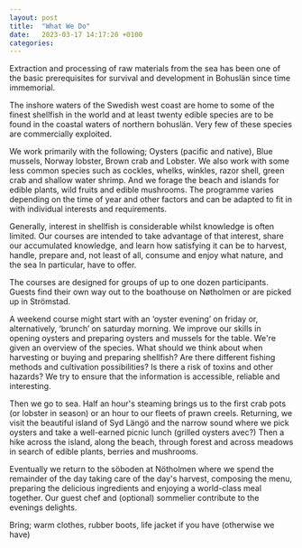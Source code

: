 ```yaml
---
layout: post
title:  "What We Do"
date:   2023-03-17 14:17:20 +0100
categories:
---
```

Extraction and processing of raw materials from the sea has been one of the basic prerequisites for survival and development in Bohuslän since time immemorial.

The inshore waters of the Swedish west coast are home to some of the finest shellfish in the world and at least twenty edible species are to be found in the coastal waters of northern bohuslän.  Very few of these species are commercially exploited.

We work primarily with the following;
Oysters (pacific and native), Blue mussels, Norway lobster, Brown crab and Lobster.
We also work with some less common species such as cockles, whelks, winkles, razor shell, green crab and shallow water shrimp.
And we forage the beach and islands for edible plants, wild fruits and edible mushrooms.
The programme varies depending on the time of year and other factors
and can be adapted to fit in with individual interests and requirements.

Generally, interest in shellfish is considerable whilst knowledge is often limited.
Our courses are intended to take advantage of that interest, share our accumulated knowledge, and learn how satisfying it can be to harvest, handle, prepare and, not least of all, consume and enjoy what nature, and the sea In particular, have to offer.

The courses are designed for groups of up to one dozen participants. Guests find their own way out to the boathouse on Nøtholmen or are picked up in Strömstad. 

A weekend course might start with an ‘oyster evening’ on friday or, alternatively, ‘brunch’  on saturday morning.  We improve our skills in opening oysters and preparing oysters and mussels for the table. We're given an overview of the species. What should we think about when harvesting or buying and preparing shellfish? Are there different fishing methods and cultivation possibilities? Is there a risk of toxins and other hazards?  We try to ensure that the information is accessible, reliable and interesting. 

Then we go to sea.  Half an hour's steaming brings us to the first crab pots (or lobster in season) or an hour to our fleets of prawn creels. Returning, we visit the beautiful island of Syd Längö and the narrow sound where we pick oysters and take a well-earned picnic lunch (grilled oysters avec?) Then a hike across the island, along the beach, through forest and across meadows in search of edible plants, berries and mushrooms.

Eventually we return to the söboden at Nötholmen where we spend the remainder of the day taking care of the day's harvest, composing the menu, preparing the delicious ingredients and enjoying a world-class meal together.
Our guest chef and (optional) sommelier contribute to the evenings delights.
 
Bring; warm clothes, rubber boots, life jacket if you have (otherwise we have)

